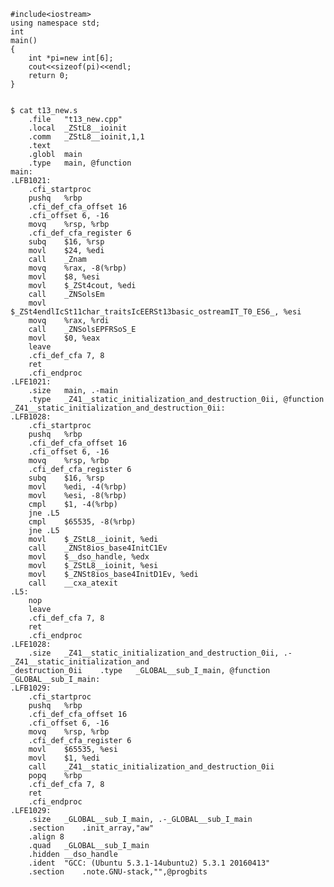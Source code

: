 	#include<iostream>
	using namespace std;
	int
	main()
	{
		int *pi=new int[6];
		cout<<sizeof(pi)<<endl;	
		return 0;
	}

	
	$ cat t13_new.s 
		.file	"t13_new.cpp"
		.local	_ZStL8__ioinit
		.comm	_ZStL8__ioinit,1,1
		.text
		.globl	main
		.type	main, @function
	main:
	.LFB1021:
		.cfi_startproc
		pushq	%rbp
		.cfi_def_cfa_offset 16
		.cfi_offset 6, -16
		movq	%rsp, %rbp
		.cfi_def_cfa_register 6
		subq	$16, %rsp
		movl	$24, %edi
		call	_Znam
		movq	%rax, -8(%rbp)
		movl	$8, %esi
		movl	$_ZSt4cout, %edi
		call	_ZNSolsEm
		movl	$_ZSt4endlIcSt11char_traitsIcEERSt13basic_ostreamIT_T0_ES6_, %esi
		movq	%rax, %rdi
		call	_ZNSolsEPFRSoS_E
		movl	$0, %eax
		leave
		.cfi_def_cfa 7, 8
		ret
		.cfi_endproc
	.LFE1021:
		.size	main, .-main
		.type	_Z41__static_initialization_and_destruction_0ii, @function
	_Z41__static_initialization_and_destruction_0ii:
	.LFB1028:
		.cfi_startproc
		pushq	%rbp
		.cfi_def_cfa_offset 16
		.cfi_offset 6, -16
		movq	%rsp, %rbp
		.cfi_def_cfa_register 6
		subq	$16, %rsp
		movl	%edi, -4(%rbp)
		movl	%esi, -8(%rbp)
		cmpl	$1, -4(%rbp)
		jne	.L5
		cmpl	$65535, -8(%rbp)
		jne	.L5
		movl	$_ZStL8__ioinit, %edi
		call	_ZNSt8ios_base4InitC1Ev
		movl	$__dso_handle, %edx
		movl	$_ZStL8__ioinit, %esi
		movl	$_ZNSt8ios_base4InitD1Ev, %edi
		call	__cxa_atexit
	.L5:
		nop
		leave
		.cfi_def_cfa 7, 8
		ret
		.cfi_endproc
	.LFE1028:
		.size	_Z41__static_initialization_and_destruction_0ii, .-_Z41__static_initialization_and
	_destruction_0ii	.type	_GLOBAL__sub_I_main, @function
	_GLOBAL__sub_I_main:
	.LFB1029:
		.cfi_startproc
		pushq	%rbp
		.cfi_def_cfa_offset 16
		.cfi_offset 6, -16
		movq	%rsp, %rbp
		.cfi_def_cfa_register 6
		movl	$65535, %esi
		movl	$1, %edi
		call	_Z41__static_initialization_and_destruction_0ii
		popq	%rbp
		.cfi_def_cfa 7, 8
		ret
		.cfi_endproc
	.LFE1029:
		.size	_GLOBAL__sub_I_main, .-_GLOBAL__sub_I_main
		.section	.init_array,"aw"
		.align 8
		.quad	_GLOBAL__sub_I_main
		.hidden	__dso_handle
		.ident	"GCC: (Ubuntu 5.3.1-14ubuntu2) 5.3.1 20160413"
		.section	.note.GNU-stack,"",@progbits
